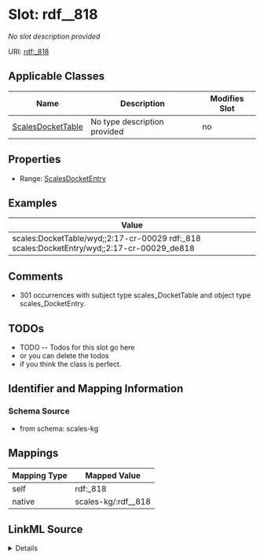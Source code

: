 

# Slot: rdf__818


_No slot description provided_





URI: [rdf:_818](http://www.w3.org/1999/02/22-rdf-syntax-ns#_818)



<!-- no inheritance hierarchy -->





## Applicable Classes

| Name | Description | Modifies Slot |
| --- | --- | --- |
| [ScalesDocketTable](../classes/ScalesDocketTable.md) | No type description provided |  no  |







## Properties

* Range: [ScalesDocketEntry](../classes/ScalesDocketEntry.md)






## Examples

| Value |
| --- |
| scales:DocketTable/wyd;;2:17-cr-00029 rdf:_818 scales:DocketEntry/wyd;;2:17-cr-00029_de818 |

## Comments

* 301 occurrences with subject type scales_DocketTable and object type scales_DocketEntry.

## TODOs

* TODO -- Todos for this slot go here
* or you can delete the todos
* if you think the class is perfect.

## Identifier and Mapping Information







### Schema Source


* from schema: scales-kg




## Mappings

| Mapping Type | Mapped Value |
| ---  | ---  |
| self | rdf:_818 |
| native | scales-kg/:rdf__818 |




## LinkML Source

<details>
```yaml
name: rdf__818
description: No slot description provided
todos:
- TODO -- Todos for this slot go here
- or you can delete the todos
- if you think the class is perfect.
comments:
- 301 occurrences with subject type scales_DocketTable and object type scales_DocketEntry.
examples:
- value: scales:DocketTable/wyd;;2:17-cr-00029 rdf:_818 scales:DocketEntry/wyd;;2:17-cr-00029_de818
from_schema: scales-kg
rank: 1000
slot_uri: rdf:_818
alias: rdf__818
domain_of:
- scales_DocketTable
range: scales_DocketEntry

```
</details>